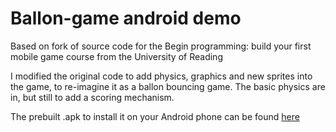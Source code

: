 Ballon-game android demo
==============

Based on fork of source code for the Begin programming: build your first mobile game course from the University of Reading

I modified the original code to add physics, graphics and new sprites into the game, to re-imagine it as a ballon bouncing game. The basic physics are in, but still to add a scoring mechanism.

The prebuilt .apk to install it on your Android phone can be found [here](http://www.ryzdev.uk/resources/BalloonGame.apk)
